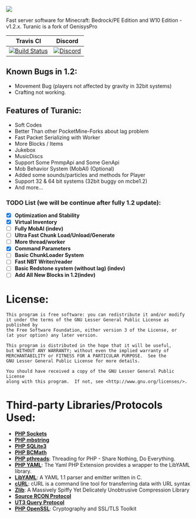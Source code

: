 <img src="https://i.imgur.com/jw0b3BH.png" border="0">

Fast server software for Minecraft: Bedrock/PE Edition and W10 Edition - v1.2.x.
Turanic is a fork of GenisysPro

| Travis CI | Discord |
| :---: | :---: |
[![Build Status](https://travis-ci.org/TuranicTeam/Turanic.svg?branch=master)](https://travis-ci.org/TuranicTeam/Turanic) | [![Discord](https://camo.githubusercontent.com/455152269a0ed38255ed15e375084d4dd08e0c98/68747470733a2f2f696d672e736869656c64732e696f2f62616467652f636861742d6f6e253230646973636f72642d3732383944412e737667)](https://discord.gg/4GZxrdk) |

## Known Bugs in 1.2:

- Movement Bug (players not affected by gravity in 32bit systems)
- Crafting not working.

## Features of Turanic:
- Soft Codes
- Better Than other PocketMine-Forks about lag problem
- Fast Packet Serializing with Worker
- More Blocks / Items
 - Jukebox
 - MusicDiscs
- Support Some PmmpApi and Some GenApi
- Mob Behavior System (MobAI) (Optional)
- Added some sounds/particles and methods for Player
- Support 32 & 64 bit systems (32bit buggy on mcbe1.2)
- And more...

### TODO List (we will be continue after fully 1.2 update):
- [x] **Optimization and Stability**
- [x] **Virtual Inventory** 
- [ ] **Fully MobAI (indev)**
- [ ] **Ultra Fast Chunk Load/Unload/Generate**
- [ ] **More thread/worker**
- [x] **Command Parameters**
- [ ] **Basic ChunkLoader System**
- [ ] **Fast NBT Writer/reader**
- [ ] **Basic Redstone system (without lag) (indev)**
- [ ] **Add All New Blocks in 1.2(indev)**

# License:
```
This program is free software: you can redistribute it and/or modify
it under the terms of the GNU Lesser General Public License as published by
the Free Software Foundation, either version 3 of the License, or
(at your option) any later version.

This program is distributed in the hope that it will be useful,
but WITHOUT ANY WARRANTY; without even the implied warranty of
MERCHANTABILITY or FITNESS FOR A PARTICULAR PURPOSE.  See the
GNU Lesser General Public License for more details.

You should have received a copy of the GNU Lesser General Public License
along with this program.  If not, see <http://www.gnu.org/licenses/>.
```

# Third-party Libraries/Protocols Used:
* __[PHP Sockets](http://php.net/manual/en/book.sockets.php)__
* __[PHP mbstring](http://php.net/manual/en/book.mbstring.php)__
* __[PHP SQLite3](http://php.net/manual/en/book.sqlite3.php)__
* __[PHP BCMath](http://php.net/manual/en/book.bc.php)__
* __[PHP pthreads](http://pthreads.org/)__: Threading for PHP - Share Nothing, Do Everything.
* __[PHP YAML](https://code.google.com/p/php-yaml/)__: The Yaml PHP Extension provides a wrapper to the LibYAML library.
* __[LibYAML](http://pyyaml.org/wiki/LibYAML)__: A YAML 1.1 parser and emitter written in C.
* __[cURL](http://curl.haxx.se/)__: cURL is a command line tool for transferring data with URL syntax
* __[Zlib](http://www.zlib.net/)__: A Massively Spiffy Yet Delicately Unobtrusive Compression Library
* __[Source RCON Protocol](https://developer.valvesoftware.com/wiki/Source_RCON_Protocol)__
* __[UT3 Query Protocol](http://wiki.unrealadmin.org/UT3_query_protocol)__
* __[PHP OpenSSL](http://php.net/manual/en/book.openssl.php)__: Cryptography and SSL/TLS Toolkit